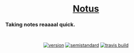 <h1 align="center">
<a href="https://notus.cf">Notus</a>
<h3>
Taking notes reaaaal quick.
</h3>
<br>
</h1>

<p align="center">
  <a href="#"><img src="https://img.shields.io/badge/version-1.2.1-blue.svg?style=flat-square" alt="version"></a>
  <a href="https://github.com/Flet/semistandard"><img src="https://img.shields.io/badge/code%20style-semistandard-brightgreen.svg?style=flat-square" alt="semistandard"></a>
  <a href="#"><img src="https://img.shields.io/travis/OnlyTwentyCharacters/Notus.svg?style=flat-square" alt="travis build"></a>
</p>